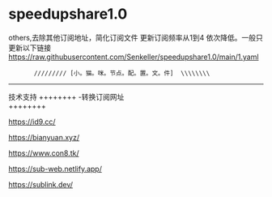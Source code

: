 # speedupshare1.0
others,去除其他订阅地址，简化订阅文件
更新订阅频率从1到4 依次降低。一般只更新以下链接
https://raw.githubusercontent.com/Senkeller/speedupshare1.0/main/1.yaml

           ///////// [小。猫。咪。节点。配。置。文。件]  \\\\\\\\
           
           





































_________________________________________________________________________________________________________________________________________________________________________________
技术支持
++++++++
-转换订阅网址                   
++++++++

https://id9.cc/

https://bianyuan.xyz/

https://www.con8.tk/

https://sub-web.netlify.app/

https://sublink.dev/
